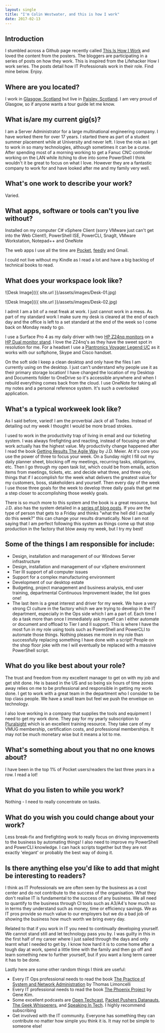 ```yaml
---
layout: single
title: "I'm Colin Westwater, and this is how I work"
date: 2017-02-13
---
```


## Introduction
I stumbled across a Github page recently called [This Is How I Work](https://github.com/adbertram/HowIWorkIT) and loved the content from the posters. The bloggers are participating in a series of posts on how they work. This is inspired from the Lifehacker How I work series. The posts detail how IT Professionals work in their role.  Find mine below.  Enjoy.

## Where are you located?
I work in [Glasgow, Scotland](https://en.wikipedia.org/wiki/Glasgow) but live in [Paisley, Scotland](https://en.wikipedia.org/wiki/Paisley,_Renfrewshire). I am very proud of Glasgow, so if anyone wants a tour guide let me know.

## What is/are my current gig(s)?
I am a Server Administrator for a large multinational engineering company. I have worked there for over 17 years.  I started there as part of a student summer placement while at University and never left.  I love the role as I get to work in so many technologies, although sometimes it can be a curse.  After spending most of a morning working to get a Fanuc CNC controller working on the LAN while itching to dive into some PowerShell I think wouldn't it be great to focus on what I love.  However they are a fantastic company to work for and have looked after me and my family very well.

## What's one work to describe your work?
Varied.

## What apps, software or tools can't you live without?
Installed on my computer C# vSphere Client (sorry VMware just can't get into the Web Client!), PowerShell ISE, PowerCLI, SnagIt, VMware Workstation, Notepad++ and OneNote

The web apps I use all the time are [Pocket](https://getpocket.com/), [feedly](https://feedly.com/) and Gmail.

I could not live without my Kindle as I read a lot and have a big backlog of technical books to read.

## What does your workspace look like?

![Desk Image]({{ site.url }}/assets/images/Desk-01.jpg)

![Desk Image]({{ site.url }}/assets/images/Desk-02.jpg)

I admit I am a bit of a neat freak at work.  I just cannot work in a mess.  As part of my standard work I make sure my desk is cleared at the end of each day and the office is left to a set standard at the end of the week so I come back on Monday ready to go.

I use a Surface Pro 4 as my daily driver with two [HP Z24nq monitors](http://www8.hp.com/uk/en/products/monitors/product-detail.html?oid=7594329) on a [HP Dual monitor stand](http://store.hp.com/UKStore/Merch/Product.aspx?id=AW664AA&opt=AC3&sel=ACC).  I love the Z24nq's as they have the sweet spot in resolution for me.  For a headset I use a [Plantronics Voyager Legend UC](http://www.plantronics.com/uk/product/voyager-legend-uc?skuId=sku6530087) as it works with our softphone, Skype and Cisco handset.

On the soft side I keep a clean desktop and only have the files I am currently using on the desktop.  I just can't understand why people use it as their primary storage location!  I have changed the location of my Desktop and Documents folder to OneDrive so it's accessible anywhere and when I rebuild everything comes back from the cloud.  I use OneNote for taking all my notes and a personal reference system.  It's such a overlooked application.

## What's a typical workweek look like?
As I said before, varied!  I am the proverbial Jack of all Trades. Instead of detailing out my week I thought I would be more broad strokes.

I used to work in the productivity trap of living in email and our ticketing system. I was always firefighting and reacting, instead of focusing on what work actually has the highest value.  My productivity change happened after I read the book [Getting Results The Agile Way](https://www.amazon.co.uk/Getting-Results-Agile-Way-Personal-ebook/dp/B005X0MFD2/ref=sr_1_1?s=digital-text&ie=UTF8&qid=1486759439&sr=1-1&keywords=getting+results+the+agile+way) by J.D. Meier.  At it's core you use the power of three to focus your week.  On a Sunday night I fill out my daily planner sheet, blocking off my meetings, recurring tasks, obligations, etc.  Then I go through my open task list, which could be from emails, action items from meetings, tickets, etc. and decide what three, and three only, things that if I accomplish for the week what delivers the greatest value for my customers, boss, stakeholders and yourself.  Then every day of the week I use those three goals for the week to develop three daily goals that get me a step closer to accomplishing those weekly goals.

There is so much more to this system and the book is a great resource, but J.D. also has the system detailed in a [series of blog posts](http://www.30daysofgettingresults.com/2011/10/overview.html).  If you are the type of person that gets to a Friday and thinks "what the hell did I actually do this week?" this can change your results dramatically.  Now I am not saying that I am perfect following this system as things come up that stop production in the factory that blow away my week, but I try my best!

## Some of the things I am responsible for include:
* Design, installation and management of our Windows Server infrastructure
* Design, installation and management of our vSphere environment
* Tier III support of all computer issues
* Support for a complex manufacturing environment
* Development of our desktop estate
* Budgeting, project management and business analysis, end user training, departmental Continuous Improvement leader, the list goes one!
* The last item is a great interest and driver for my week.  We have a very strong CI culture in the factory which we are trying to develop in the IT department, especially in the Ops side which I am a part of.  Each time I do a task more than once I immediately ask myself can I either automate or document and offload to Tier I and II support.  This is where I have the most fun in my role using tools such as PowerShell and PowerCLI to automate those things.  Nothing pleases me more in my role than successfully replacing something I have done with a script!  People on the shop floor joke with me I will eventually be replaced with a massive PowerShell script.

## What do you like best about your role?
The trust and freedom from my excellent manager to get on with my job and get shit done. He is based in the US and so being six hours of time zones away relies on me to be professional and responsible in getting my work done. I get to work with a great team in the department who I consider to be top class people.  We have a small team but feel we push the envelope on technology.

I also love working in a company that supplies the tools and equipment I need to get my work done.  They pay for my yearly subscription to [Pluralsight](https://www.pluralsight.com/) which is an excellent training resource.  They take care of my VMUG membership, certification costs, and professional memberships.  It may not be much monetary wise but it means a lot to me.

## What's something about you that no one knows about?
I have been in the top 1% of Pocket users/readers the last three years in a row.  I read a lot!

## What do you listen to while you work?
Nothing - I need to really concentrate on tasks.

## What do you wish you could change about your work?
Less break-fix and firefighting work to really focus on driving improvements to the business by automating things!  I also need to improve my PowerShell and PowerCLI knowledge. I can hack scripts together but they are not exactly 'elegant' or probably the best way of doing it.

## Is there anything else you'd like to add that might be interesting to readers?
I think as IT Professionals we are often seen by the business as a cost center and do not contribute to the success of the organisation.  What they don't realise IT is fundamental to the success of any business. We all need to quantify to the business through CI tools such as A3/A4's how much so in terms they understand such as money, time or efficiency savings.  We as IT pros provide so much value to our employers but we do a bad job of showing the business how much worth we bring every day.

Related to that if you work in IT you need to continually developing yourself.  We cannot stand still and let technology pass you by. I was guilty in this in the first half of my career where I just sailed through the days and only learnt what I needed to get by.  I know how hard it is to come home after a tough day at work, spend a little time with the family and then go off and learn something new to further yourself, but if you want a long term career it has to be done.

Lastly here are some other random things I think are useful:
* Every IT Ops professional needs to read the book [The Practice of System and Network Administration](https://www.amazon.co.uk/Practice-System-Network-Administration-ebook/dp/B01MFCSNQZ/ref=sr_1_1?s=books&ie=UTF8&qid=1486763493&sr=1-1&keywords=the+practice+of+system+and+network+administration) by Thomas Limoncelli
* Every IT professional needs to read the book [The Phoenix Project](https://www.amazon.co.uk/Phoenix-Project-DevOps-Helping-Business-ebook/dp/B00AZRBLHO/ref=sr_1_1?s=books&ie=UTF8&qid=1486763524&sr=1-1&keywords=the+phoenix+project) by Gene Kim.
* Some excellent podcasts are [Open Techcast](http://www.opentechcast.com/), [Packet Pushers Datanauts](http://packetpushers.net/series/datanauts-podcast/), [The Geek Whisperers](http://geek-whisperers.com/), and [Speaking In Tech](http://speakingintech.com/).  I highly recommend subscribing
* Get involved with the IT community. Everyone has something they can contribute no matter how simple you think it is. It may not be simple to someone else!
